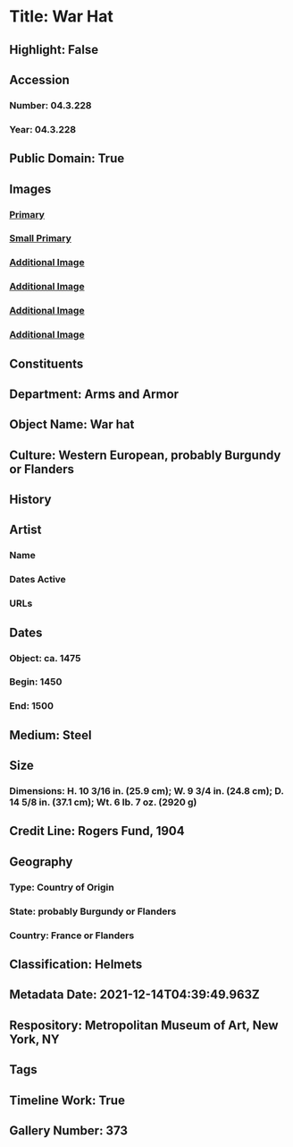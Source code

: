 # Title: War Hat
## Highlight: False
## Accession
### Number: 04.3.228
### Year: 04.3.228
## Public Domain: True
## Images
### [Primary](https://images.metmuseum.org/CRDImages/aa/original/DP101950.jpg)
### [Small Primary](https://images.metmuseum.org/CRDImages/aa/web-large/DP101950.jpg)
### [Additional Image](https://images.metmuseum.org/CRDImages/aa/original/DP101951.jpg)
### [Additional Image](https://images.metmuseum.org/CRDImages/aa/original/DP101952.jpg)
### [Additional Image](https://images.metmuseum.org/CRDImages/aa/original/DP-13161-001.jpg)
### [Additional Image](https://images.metmuseum.org/CRDImages/aa/original/DP-13161-002.jpg)
## Constituents
## Department: Arms and Armor
## Object Name: War hat
## Culture: Western European, probably Burgundy or Flanders
## History
## Artist
### Name
### Dates Active
### URLs
## Dates
### Object: ca. 1475
### Begin: 1450
### End: 1500
## Medium: Steel
## Size
### Dimensions: H. 10 3/16 in. (25.9 cm); W. 9 3/4 in. (24.8 cm); D. 14 5/8 in. (37.1 cm); Wt. 6 lb. 7 oz. (2920 g)
## Credit Line: Rogers Fund, 1904
## Geography
### Type: Country of Origin
### State: probably Burgundy or Flanders
### Country: France or Flanders
## Classification: Helmets
## Metadata Date: 2021-12-14T04:39:49.963Z
## Respository: Metropolitan Museum of Art, New York, NY
## Tags
## Timeline Work: True
## Gallery Number: 373
